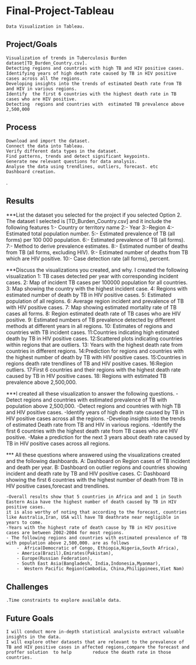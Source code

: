 # Final-Project-Tableau
    Data Visualization in Tableau.
## Project/Goals
    Visualization of trends in Tuberculosis Burden dataset[TD_Burden_Country.csv].
    Detecting regions and countries with high TB and HIV positive cases.
    Identifying years of high death rate caused by TB in HIV positive cases across all the regions.
    Developing insights into the trends of estimated Death rate from TB and HIV in various regions.
    Identify  the first 6 countries with the highest death rate in TB cases who are HIV positive.
    Detecting  regions and countries with  estimated TB prevalence above 2,500,000


## Process
    Download and import the dataset.
    Connect the data into Tableau.
    Verify different data types in the dataset.    
    Find patterns, trends and detect significant keypoints.
    Generate new relevant questions for data analysis.
    Analyse the data using trendlines, outliers, forecast. etc
    Dashboard creation.
. 
## Results
***List the dataset you selected for the project if you         selected   Option 2. 
    The dataset I selected is [TD_Burden_Country.csv] and it include the following features
    1:- Country or territory name
    2:- Year
    3:-Region
    4:- Estimated total population number.
    5:- Estimated prevalence of TB (all forms) per 100 000 population.
    6:- Estimated prevalence of TB (all forms).
    7:- Method to derive prevalence estimates.
    8:- Estimated number of deaths from TB (all forms, excluding HIV).
    9:- Estimated number of deaths from TB which are HIV positive.
    10:- Case detection rate (all forms), percent.

***Discuss the visualizations you created, and why.
I created the following visualization
    1: TB cases detected per year with corresponding incident cases.
    2: Map of incident TB cases per 100000 population for all countries.
    3: Map showing the country with the highest incident case.
    4: Regions with estimated number of death by TB in HIV positive cases.
    5: Estimated population of all regions.
    6: Average region incident and prevalence of TB with HIV positive cases.
    7: Map showing estimated mortality rate of TB cases all forms.
    8: Region estimated death rate of TB cases who are HIV positive.
    9: Estimated numbers of TB prevalence detected by different methods at different years in all regions.
    10: Estimates of regions and countries with TB incident cases.
    11:Countries indicating high estimated death by TB in HIV positive cases.
    12:Scattered plots indicating countries within regions that are outliers.
    13: Years with the highest death rate from countries in different regions.
    14:Prediction for regions and countries with the highest number of death by TB with HIV positive cases.
    15:Countries in regions death rate trendlines of TB and HIV positive cases.
    16:Region  outliers.
    17:First 6 countries and their regions with the highest death rate caused by TB in HIV positive cases.
    18: Regions with estimated TB prevalence above 2,500,000.

***I created all these visualization to answer the following questions.
    -Detect regions and countries with estimated prevalence of TB with population above 2,500,000.
    -Detect regions and countries with high TB and HIV positive cases.
    -Identify years of high death rate caused by TB in HIV positive cases across all the regions.
    -Develop insights into the trends of estimated Death rate from TB and HIV in various regions.
    -Identify  the first 6 countries with the highest death rate from TB cases who are HIV positive.
    -Make a prediction for the next 3 years about death rate caused by TB in HIV positive cases across all regions.

 *** All these questions where answered using the visualizations created and the following dashboards.
    A: Dashboard on  Region cases  of TB incident and death per year.
    B: Dashboard on outlier regions and countries showing incident and death rate by TB and HIV positive cases.
    C: Dashboard showing the first 6 countries with the highest number of death from TB in HIV positive cases,forecast and trendlines.

    -Overall results show that 5 countries in Africa and and 1 in South Eastern Asia have the highest number of death caused by TB in HIV positive cases.
    it is also worthy of noting that according to the forecast, countries like Australia,Iran, USA will have TB deathrate near negligible in years to come.
    -Years with the highest rate of death cause by TB in HIV positive cases are between 2002-2004 for most regions.
    - The following regions and countries with estimated prevalence of TB with population above 2,500,000. are as follows
        -  Africa(Democratic of Congo, Ethiopia,Nigeria,South Africa),
        - America(Brazil),Emirates(Pakistan),
        - Europe(Russian Federation),
        - South East Asia(Bangladesh, India,Indonesia,Myanmar),
        -  Western Pacific Region(Cambodia, China,Philippinees,Viet Nam)

## Challenges 
    .Time constraints to explore available data.
## Future Goals
    I will conduct more in-depth statistical analysisto extract valuable insights in the data.
    I will explore other datasets that are relevant to the prevalence of TB and HIV positive cases in affected regions,compare the forecast and proffer solution  to help        reduce the death rate in those countries.
